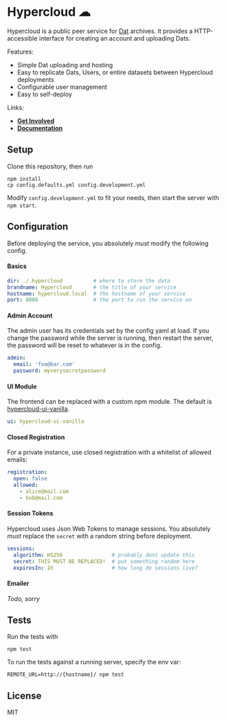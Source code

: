 # Hypercloud ☁ 

Hypercloud is a public peer service for [Dat](https://datproject.org) archives. It provides a HTTP-accessible interface for creating an account and uploading Dats.

Features:

 - Simple Dat uploading and hosting
 - Easy to replicate Dats, Users, or entire datasets between Hypercloud deployments
 - Configurable user management
 - Easy to self-deploy

Links:

 - **[Get Involved](https://github.com/joehand/hypercloud/wiki)**
 - **[Documentation](./docs)**

## Setup

Clone this repository, then run

```
npm install
cp config.defaults.yml config.development.yml
```

Modify `config.development.yml` to fit your needs, then start the server with `npm start`.

## Configuration

Before deploying the service, you absolutely *must* modify the following config.

#### Basics

```yaml
dir: ./.hypercloud          # where to store the data
brandname: Hypercloud       # the title of your service
hostname: hypercloud.local  # the hostname of your service
port: 8080                  # the port to run the service on
```

#### Admin Account

The admin user has its credentials set by the config yaml at load. If you change the password while the server is running, then restart the server, the password will be reset to whatever is in the config.

```yaml
admin:
  email: 'foo@bar.com'
  password: myverysecretpassword
```

#### UI Module

The frontend can be replaced with a custom npm module. The default is [hypercloud-ui-vanilla](https://npm.im/hypercloud-ui-vanilla).

```yaml
ui: hypercloud-ui-vanilla
```

#### Closed Registration

For a private instance, use closed registration with a whitelist of allowed emails:

```yaml
registration:
  open: false
  allowed:
    - alice@mail.com
    - bob@mail.com
```

#### Session Tokens

Hypercloud uses Json Web Tokens to manage sessions. You absolutely *must* replace the `secret` with a random string before deployment.

```yaml
sessions:
  algorithm: HS256                # probably dont update this
  secret: THIS MUST BE REPLACED!  # put something random here
  expiresIn: 1h                   # how long do sessions live?
```

#### Emailer

*Todo, sorry*

## Tests

Run the tests with

```
npm test
```

To run the tests against a running server, specify the env var:

```
REMOTE_URL=http://{hostname}/ npm test
```

## License

MIT